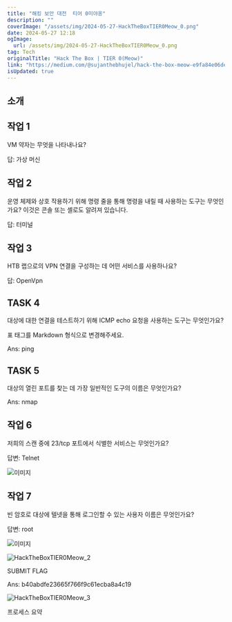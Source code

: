 ```yaml
---
title: "해킹 보안 대전  티어 0미야옹"
description: ""
coverImage: "/assets/img/2024-05-27-HackTheBoxTIER0Meow_0.png"
date: 2024-05-27 12:18
ogImage:
  url: /assets/img/2024-05-27-HackTheBoxTIER0Meow_0.png
tag: Tech
originalTitle: "Hack The Box | TIER 0(Meow)"
link: "https://medium.com/@sujanthebhujel/hack-the-box-meow-e9fa84e06de6"
isUpdated: true
---
```


## 소개

## 작업 1

VM 약자는 무엇을 나타내나요?

답: 가상 머신

<div class="content-ad"></div>

## 작업 2

운영 체제와 상호 작용하기 위해 명령 줄을 통해 명령을 내릴 때 사용하는 도구는 무엇인가요? 이것은 콘솔 또는 셸로도 알려져 있습니다.

답: 터미널

## 작업 3

<div class="content-ad"></div>

HTB 랩으로의 VPN 연결을 구성하는 데 어떤 서비스를 사용하나요?

답: OpenVpn

## TASK 4

대상에 대한 연결을 테스트하기 위해 ICMP echo 요청을 사용하는 도구는 무엇인가요?

<div class="content-ad"></div>

표 태그를 Markdown 형식으로 변경해주세요.

Ans: ping

## TASK 5

대상의 열린 포트를 찾는 데 가장 일반적인 도구의 이름은 무엇인가요?

Ans: nmap

<div class="content-ad"></div>

## 작업 6

저희의 스캔 중에 23/tcp 포트에서 식별한 서비스는 무엇인가요?

답변: Telnet

![이미지](/assets/img/2024-05-27-HackTheBoxTIER0Meow_0.png)

<div class="content-ad"></div>

## 작업 7

빈 암호로 대상에 텔넷을 통해 로그인할 수 있는 사용자 이름은 무엇인가요?

답변: root

![이미지](/assets/img/2024-05-27-HackTheBoxTIER0Meow_1.png)

<div class="content-ad"></div>

![HackTheBoxTIER0Meow_2](/assets/img/2024-05-27-HackTheBoxTIER0Meow_2.png)

SUBMIT FLAG

Ans: b40abdfe23665f766f9c61ecba8a4c19

![HackTheBoxTIER0Meow_3](/assets/img/2024-05-27-HackTheBoxTIER0Meow_3.png)

<div class="content-ad"></div>

프로세스 요약
